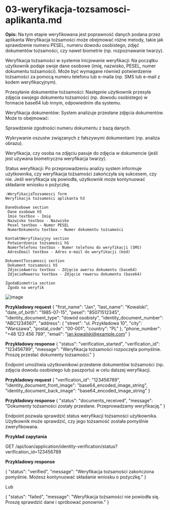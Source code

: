 # 03-weryfikacja-tozsamosci-aplikanta.md
**Opis:**
Na tym etapie weryfikowana jest poprawność danych podana przez aplikanta
Weryfikacja tożsamości może obejmować różne metody, takie jak sprawdzenie numeru PESEL, numeru dowodu osobistego, zdjęć dokumentów tożsamości, czy nawet biometrie (np. rozpoznawanie twarzy).

Weryfikacja tożsamości w systemie
Inicjowanie weryfikacji: Na początku użytkownik podaje swoje dane osobowe (imię, nazwisko, PESEL, numer dokumentu tożsamości). Może być wymagane również potwierdzenie tożsamości za pomocą numeru telefonu lub e-maila (np. SMS lub e-mail z kodem weryfikacyjnym).

Przesyłanie dokumentów tożsamości: Następnie użytkownik przesyła zdjęcia swojego dokumentu tożsamości (np. dowodu osobistego) w formacie base64 lub innym, odpowiednim dla systemu.

Weryfikacja dokumentów: System analizuje przesłane zdjęcia dokumentów. Może to obejmować:

Sprawdzenie zgodności numeru dokumentu z bazą danych.

Wykrywanie oszustw związanych z fałszywymi dokumentami (np. analiza obrazu).

Weryfikacja, czy osoba na zdjęciu pasuje do zdjęcia w dokumencie (jeśli jest używana biometryczna weryfikacja twarzy).

Status weryfikacji: Po przeprowadzeniu analizy system informuje użytkownika, czy weryfikacja tożsamości zakończyła się sukcesem, czy nie. Jeśli weryfikacja się powiodła, użytkownik może kontynuować składanie wniosku o pożyczkę.

```
:WeryfikacjaTozsamosci form
Weryfikacja tożsamości aplikanta h3

DaneOsobowe section
 Dane osobowe h5
 Imie textbox - Imię
 Nazwisko textbox - Nazwisko
 Pesel textbox - Numer PESEL
 NumerDokumentu textbox - Numer dokumentu tożsamości

KontaktWeryfikacyjny section
 Potwierdzenie tożsamości h5
 NumerTelefonu textbox - Numer telefonu do weryfikacji (SMS)
 AdresEmail textbox - Adres e-mail do weryfikacji (kod)

DokumentTozsamosci section
 Dokument tożsamości h5
 ZdjecieAwersu textbox - Zdjęcie awersu dokumentu (base64)
 ZdjecieRewersu textbox - Zdjęcie rewersu dokumentu (base64)

ZgodaBiometria section
 Zgoda na weryfik

```

![image](https://github.com/user-attachments/assets/236786b9-2f24-4cc5-a81b-5ff83e932ad4)



**Przykladowy request**
{
  "first_name": "Jan",
  "last_name": "Kowalski",
  "date_of_birth": "1985-07-15",
  "pesel": "85071512345",
  "identity_document_type": "dowód osobisty",
  "identity_document_number": "ABC1234567",
  "address": {
    "street": "ul. Przykładowa 10",
    "city": "Warszawa",
    "postal_code": "00-001",
    "country": "PL"
  },
  "phone_number": "+48 123 456 789",
  "email": "jan.kowalski@example.com"
}


**Przykładowy response**
{
  "status": "verification_started",
  "verification_id": "123456789",
  "message": "Weryfikacja tożsamości rozpoczęta pomyślnie. Proszę przesłać dokumenty tożsamości."
}



 Endpoint umożliwia użytkownikowi przesłanie dokumentów tożsamości (np. zdjęcia dowodu osobistego lub paszportu) w celu dalszej weryfikacji.

 **Przykladowy request**
 {
  "verification_id": "123456789",
  "identity_document_front_image": "base64_encoded_image_string",
  "identity_document_back_image": "base64_encoded_image_string"
}


**Przykładowy response**
{
  "status": "documents_received",
  "message": "Dokumenty tożsamości zostały przesłane. Przeprowadzamy weryfikację."
}


Endpoint pozwala sprawdzić status weryfikacji tożsamości użytkownika. Użytkownik może sprawdzić, czy jego tożsamość została pomyślnie zweryfikowana.

**Przykład zapytania**

GET /api/loan/application/identity-verification/status?verification_id=123456789


 **Przykladowy response**

 {
  "status": "verified",
  "message": "Weryfikacja tożsamości zakończona pomyślnie. Możesz kontynuować składanie wniosku o pożyczkę."
}

Lub

{
  "status": "failed",
  "message": "Weryfikacja tożsamości nie powiodła się. Proszę sprawdzić dane i spróbować ponownie."
}

 
